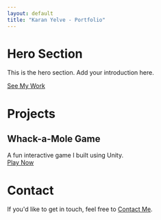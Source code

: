 ```yaml
---
layout: default
title: "Karan Yelve - Portfolio"
---
```


# Hero Section
This is the hero section. Add your introduction here.

[See My Work](#projects)

# Projects
## Whack-a-Mole Game
A fun interactive game I built using Unity.  
[Play Now](#)

# Contact
If you'd like to get in touch, feel free to [Contact Me](mailto:karanyelve@example.com).
